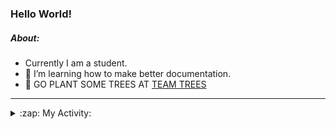 ### Hello World!

##### About:
- Currently I am a student.
- 🌱 I’m learning how to make better documentation.
- 🌱 GO PLANT SOME TREES AT [TEAM TREES](https://teamtrees.org/)

---
<details>
  <summary>:zap: My Activity:</summary>
  
<!--START_SECTION:waka-->
![Code Time](http://img.shields.io/badge/Code%20Time-1%2C205%20hrs%2059%20mins-blue)

**I'm a Night 🦉** 

```text
🌞 Morning                1905 commits        ███░░░░░░░░░░░░░░░░░░░░░░   10.10 % 
🌆 Daytime                6390 commits        ████████░░░░░░░░░░░░░░░░░   33.88 % 
🌃 Evening                5405 commits        ███████░░░░░░░░░░░░░░░░░░   28.66 % 
🌙 Night                  5158 commits        ███████░░░░░░░░░░░░░░░░░░   27.35 % 
```
📅 **I'm Most Productive on Wednesday** 

```text
Monday                   2647 commits        ████░░░░░░░░░░░░░░░░░░░░░   14.04 % 
Tuesday                  2583 commits        ███░░░░░░░░░░░░░░░░░░░░░░   13.70 % 
Wednesday                4409 commits        ██████░░░░░░░░░░░░░░░░░░░   23.38 % 
Thursday                 2449 commits        ███░░░░░░░░░░░░░░░░░░░░░░   12.99 % 
Friday                   1982 commits        ███░░░░░░░░░░░░░░░░░░░░░░   10.51 % 
Saturday                 1639 commits        ██░░░░░░░░░░░░░░░░░░░░░░░   08.69 % 
Sunday                   3149 commits        ████░░░░░░░░░░░░░░░░░░░░░   16.70 % 
```


📊 **This Week I Spent My Time On** 

```text
🔥 Editors: 
VS Code                  1 hr 1 min          █████████████████████████   100.00 % 

🐱‍💻 Projects: 
giveth-dapps-v2          40 mins             ████████████████░░░░░░░░░   65.18 % 
givbacks-admin           12 mins             █████░░░░░░░░░░░░░░░░░░░░   20.68 % 
file-utils               8 mins              ███░░░░░░░░░░░░░░░░░░░░░░   13.10 % 
iris-flower-ml           0 secs              ░░░░░░░░░░░░░░░░░░░░░░░░░   01.04 % 
```


 Last Updated on 26/09/2023 18:12:10 UTC
<!--END_SECTION:waka-->
</details>
